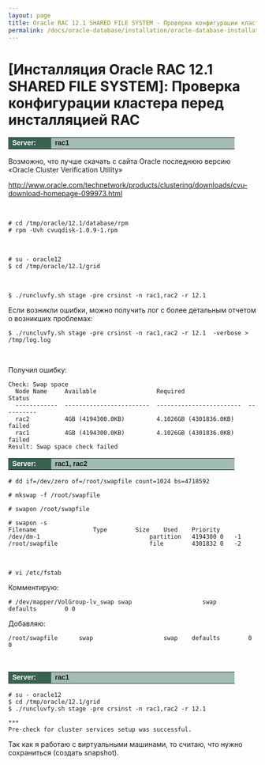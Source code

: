 ```yaml
---
layout: page
title: Oracle RAC 12.1 SHARED FILE SYSTEM - Проверка конфигурации кластера перед инсталляцией RAC
permalink: /docs/oracle-database/installation/oracle-database-installation/distributed/rac/linux/6.7/oracle/12.1/shared-file-system/check-environment-before-install/
---
```


# [Инсталляция Oracle RAC 12.1 SHARED FILE SYSTEM]: Проверка конфигурации кластера перед инсталляцией RAC



<table cellpadding="4" cellspacing="2" align="center" border="0" width="100%">
	<tr>
		<td style="color: rgb(255, 255, 255);" bgcolor="#386351" width="14%"><span style="font-family: Arial,Helvetica,sans-serif; font-size: 14px;"><strong>Server:</strong></span></td>
		<td height="20" bgcolor="#a2bcb1" width="60%"><span style="font-family: Arial,Helvetica,sans-serif; font-size: 14px;"><strong>rac1</strong></span></td>
	</tr>
</table>


Возможно, что лучше скачать с сайта Oracle последнюю версию «Oracle Cluster Verification Utility»  

http://www.oracle.com/technetwork/products/clustering/downloads/cvu-download-homepage-099973.html


<br/>

	# cd /tmp/oracle/12.1/database/rpm
	# rpm -Uvh cvuqdisk-1.0.9-1.rpm

<br/>

	# su - oracle12
	$ cd /tmp/oracle/12.1/grid


<br/>

	$ ./runcluvfy.sh stage -pre crsinst -n rac1,rac2 -r 12.1

Если возникли ошибки, можно получить лог с более детальным отчетом о возникших проблемах:

	$ ./runcluvfy.sh stage -pre crsinst -n rac1,rac2 -r 12.1  -verbose > /tmp/log.log


<br/>

Получил ошибку:

	Check: Swap space
	  Node Name     Available                 Required                  Status
	  ------------  ------------------------  ------------------------  ----------
	  rac2          4GB (4194300.0KB)         4.1026GB (4301836.0KB)    failed
	  rac1          4GB (4194300.0KB)         4.1026GB (4301836.0KB)    failed
	Result: Swap space check failed




<table cellpadding="4" cellspacing="2" align="center" border="0" width="100%">
	<tr>
		<td style="color: rgb(255, 255, 255);" bgcolor="#386351" width="14%"><span style="font-family: Arial,Helvetica,sans-serif; font-size: 14px;"><strong>Server:</strong></span></td>
		<td height="20" bgcolor="#a2bcb1" width="60%"><span style="font-family: Arial,Helvetica,sans-serif; font-size: 14px;"><strong>rac1, rac2</strong></span></td>
	</tr>
</table>


	# dd if=/dev/zero of=/root/swapfile count=1024 bs=4718592

	# mkswap -f /root/swapfile

	# swapon /root/swapfile

	# swapon -s
	Filename				Type		Size	Used	Priority
	/dev/dm-1                               partition	4194300	0	-1
	/root/swapfile                          file		4301832	0	-2

<br/>

	# vi /etc/fstab

Комментирую:

	# /dev/mapper/VolGroup-lv_swap swap                    swap    defaults        0 0


Добавляю:

	/root/swapfile      swap                    swap    defaults        0 0



<br/>


<table cellpadding="4" cellspacing="2" align="center" border="0" width="100%">
	<tr>
		<td style="color: rgb(255, 255, 255);" bgcolor="#386351" width="14%"><span style="font-family: Arial,Helvetica,sans-serif; font-size: 14px;"><strong>Server:</strong></span></td>
		<td height="20" bgcolor="#a2bcb1" width="60%"><span style="font-family: Arial,Helvetica,sans-serif; font-size: 14px;"><strong>rac1</strong></span></td>
	</tr>
</table>

	# su - oracle12
	$ cd /tmp/oracle/12.1/grid
	$ ./runcluvfy.sh stage -pre crsinst -n rac1,rac2 -r 12.1

	***
	Pre-check for cluster services setup was successful.



Так как я работаю с виртуальными машинами, то считаю, что нужно сохраниться (создать snapshot).

